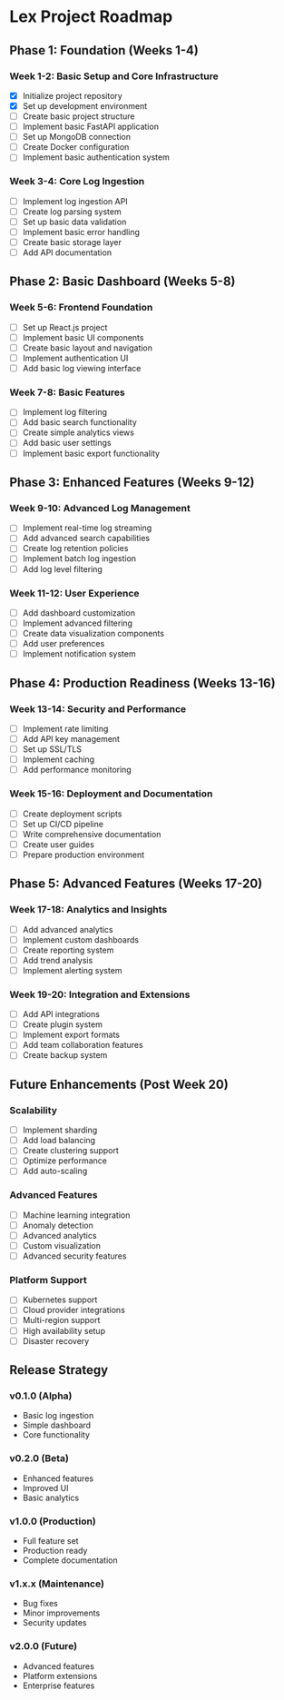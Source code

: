 # Lex Project Roadmap

## Phase 1: Foundation (Weeks 1-4)

### Week 1-2: Basic Setup and Core Infrastructure
- [x] Initialize project repository
- [x] Set up development environment
- [ ] Create basic project structure
- [ ] Implement basic FastAPI application
- [ ] Set up MongoDB connection
- [ ] Create Docker configuration
- [ ] Implement basic authentication system

### Week 3-4: Core Log Ingestion
- [ ] Implement log ingestion API
- [ ] Create log parsing system
- [ ] Set up basic data validation
- [ ] Implement basic error handling
- [ ] Create basic storage layer
- [ ] Add API documentation

## Phase 2: Basic Dashboard (Weeks 5-8)

### Week 5-6: Frontend Foundation
- [ ] Set up React.js project
- [ ] Implement basic UI components
- [ ] Create basic layout and navigation
- [ ] Implement authentication UI
- [ ] Add basic log viewing interface

### Week 7-8: Basic Features
- [ ] Implement log filtering
- [ ] Add basic search functionality
- [ ] Create simple analytics views
- [ ] Add basic user settings
- [ ] Implement basic export functionality

## Phase 3: Enhanced Features (Weeks 9-12)

### Week 9-10: Advanced Log Management
- [ ] Implement real-time log streaming
- [ ] Add advanced search capabilities
- [ ] Create log retention policies
- [ ] Implement batch log ingestion
- [ ] Add log level filtering

### Week 11-12: User Experience
- [ ] Add dashboard customization
- [ ] Implement advanced filtering
- [ ] Create data visualization components
- [ ] Add user preferences
- [ ] Implement notification system

## Phase 4: Production Readiness (Weeks 13-16)

### Week 13-14: Security and Performance
- [ ] Implement rate limiting
- [ ] Add API key management
- [ ] Set up SSL/TLS
- [ ] Implement caching
- [ ] Add performance monitoring

### Week 15-16: Deployment and Documentation
- [ ] Create deployment scripts
- [ ] Set up CI/CD pipeline
- [ ] Write comprehensive documentation
- [ ] Create user guides
- [ ] Prepare production environment

## Phase 5: Advanced Features (Weeks 17-20)

### Week 17-18: Analytics and Insights
- [ ] Add advanced analytics
- [ ] Implement custom dashboards
- [ ] Create reporting system
- [ ] Add trend analysis
- [ ] Implement alerting system

### Week 19-20: Integration and Extensions
- [ ] Add API integrations
- [ ] Create plugin system
- [ ] Implement export formats
- [ ] Add team collaboration features
- [ ] Create backup system

## Future Enhancements (Post Week 20)

### Scalability
- [ ] Implement sharding
- [ ] Add load balancing
- [ ] Create clustering support
- [ ] Optimize performance
- [ ] Add auto-scaling

### Advanced Features
- [ ] Machine learning integration
- [ ] Anomaly detection
- [ ] Advanced analytics
- [ ] Custom visualization
- [ ] Advanced security features

### Platform Support
- [ ] Kubernetes support
- [ ] Cloud provider integrations
- [ ] Multi-region support
- [ ] High availability setup
- [ ] Disaster recovery

## Release Strategy

### v0.1.0 (Alpha)
- Basic log ingestion
- Simple dashboard
- Core functionality

### v0.2.0 (Beta)
- Enhanced features
- Improved UI
- Basic analytics

### v1.0.0 (Production)
- Full feature set
- Production ready
- Complete documentation

### v1.x.x (Maintenance)
- Bug fixes
- Minor improvements
- Security updates

### v2.0.0 (Future)
- Advanced features
- Platform extensions
- Enterprise features 